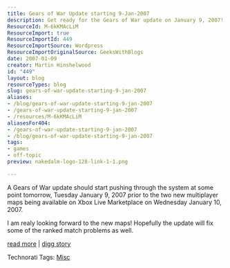 ```yaml
---
title: Gears of War Update starting 9-Jan-2007
description: Get ready for the Gears of War update on January 9, 2007! Discover new multiplayer maps and fixes for ranked matches. Don't miss out!
ResourceId: M-6kKMAcLiM
ResourceImport: true
ResourceImportId: 449
ResourceImportSource: Wordpress
ResourceImportOriginalSource: GeeksWithBlogs
date: 2007-01-09
creator: Martin Hinshelwood
id: "449"
layout: blog
resourceTypes: blog
slug: gears-of-war-update-starting-9-jan-2007
aliases:
- /blog/gears-of-war-update-starting-9-jan-2007
- /gears-of-war-update-starting-9-jan-2007
- /resources/M-6kKMAcLiM
aliasesFor404:
- /gears-of-war-update-starting-9-jan-2007
- /blog/gears-of-war-update-starting-9-jan-2007
tags:
- games
- off-topic
preview: nakedalm-logo-128-link-1-1.png

---
```

A Gears of War update should start pushing through the system at some point tomorrow, Tuesday January 9, 2007 prior to the two new multiplayer maps being available on Xbox Live Marketplace on Wednesday January 10, 2007.

I am realy looking forward to the new maps! Hopefully the update will fix some of the ranked match problems as well.

[read more](http://gearsforums.epicgames.com/showthread.php?t=560548) | [digg story](http://digg.com/gaming_news/Gears_of_War_Update_starting_9_Jan_2007)

Technorati Tags: [Misc](http://technorati.com/tags/Misc)
